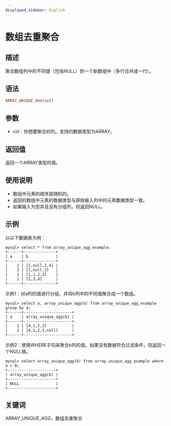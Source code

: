 ```yaml
---
displayed_sidebar: English
---
```


# 数组去重聚合

## 描述

聚合数组列中的不同值（包括NULL）到一个新数组中（多行合并成一行）。

## 语法

```Haskell
ARRAY_UNIQUE_AGG(col)
```

## 参数

- col：你想要聚合的列。支持的数据类型为ARRAY。

## 返回值

返回一个ARRAY类型的值。

## 使用说明

- 数组中元素的顺序是随机的。
- 返回的数组中元素的数据类型与原始输入列中的元素数据类型一致。
- 如果输入为空并且没有分组列，则返回NULL。

## 示例

以以下数据表为例：

```plaintext
mysql> select * from array_unique_agg_example;
+------+--------------+
| a    | b            |
+------+--------------+
|    2 | [1,null,2,4] |
|    2 | [1,null,3]   |
|    1 | [1,1,2,3]    |
|    1 | [2,3,4]      |
+------+--------------+
```

示例1：对a列的值进行分组，并将b列中的不同值聚合成一个数组。

```plaintext
mysql> select a, array_unique_agg(b) from array_unique_agg_example group by a;
+------+---------------------+
| a    | array_unique_agg(b) |
+------+---------------------+
|    1 | [4,1,2,3]           |
|    2 | [4,1,2,3,null]      |
+------+---------------------+
```

示例2：使用WHERE子句来聚合b列的值。如果没有数据符合过滤条件，则返回一个NULL值。

```plaintext
mysql> select array_unique_agg(b) from array_unique_agg_example where a < 0;
+---------------------+
| array_unique_agg(b) |
+---------------------+
| NULL                |
+---------------------+
```

## 关键词

ARRAY_UNIQUE_AGG，数组去重聚合
